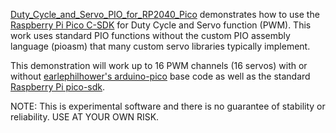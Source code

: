 [Duty_Cycle_and_Servo_PIO_for_RP2040_Pico](src/main.cpp) demonstrates how to use the [Raspberry Pi Pico C-SDK](https://www.raspberrypi.com/documentation/pico-sdk/hardware.html#hardware_pwm) for Duty Cycle and Servo function (PWM). This work uses standard PIO functions without the custom PIO assembly language (pioasm) that many custom servo libraries typically implement.

This demonstration will work up to 16 PWM channels (16 servos) with or without [earlephilhower's arduino-pico](https://github.com/earlephilhower/arduino-pico) base code as well as the standard [Raspberry Pi pico-sdk](https://github.com/raspberrypi/pico-sdk).

NOTE: This is experimental software and there is no guarantee of stability or reliability. USE AT YOUR OWN RISK.
